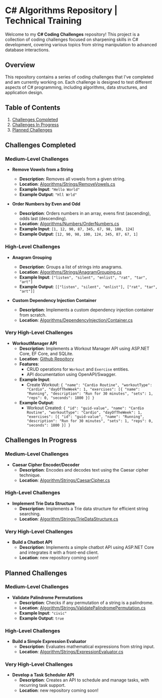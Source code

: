 # C# Algorithms Repository | Technical Training
Welcome to my **C# Coding Challenges** repository!
This project is a collection of coding challenges focused on sharpening skills in C# development, covering various topics from string manipulation to advanced database interactions.

## Overview
This repository contains a series of coding challenges that I've completed and am currently working on. Each challenge is designed to test different aspects of C# programming, including algorithms, data structures, and application design.

## Table of Contents

1. [Challenges Completed](#challenges-completed)
2. [Challenges In Progress](#challenges-in-progress)
3. [Planned Challenges](#planned-challenges)

## Challenges Completed

### Medium-Level Challenges

- **Remove Vowels from a String**
  - **Description**: Removes all vowels from a given string.
  - **Location**: [Algorithms/Strings/RemoveVowels.cs](Algorithms/Strings/RemoveVowels.cs)
  - **Example Input**: `"Hello World"`
  - **Example Output**: `"Hll Wrld"`

- **Order Numbers by Even and Odd**
  - **Description**: Orders numbers in an array, evens first (ascending), odds last (descending).
  - **Location**: [Algorithms/Numbers/OrderNumbers.cs](Algorithms/Numbers/OrderNumbers.cs)
  - **Example Input**: `[1, 12, 90, 87, 345, 67, 98, 100, 124]`
  - **Example Output**: `[12, 90, 98, 100, 124, 345, 87, 67, 1]`

### High-Level Challenges

- **Anagram Grouping**
  - **Description**: Groups a list of strings into anagrams.
  - **Location**: [Algorithms/Strings/AnagramGrouping.cs](Algorithms/Strings/AnagramGrouping.cs)
  - **Example Input**: `["listen", "silent", "enlist", "rat", "tar", "art"]`
  - **Example Output**: `[["listen", "silent", "enlist"], ["rat", "tar", "art"]]`

- **Custom Dependency Injection Container**
  - **Description**: Implements a custom dependency injection container from scratch.
  - **Location**: [Algorithms/DependencyInjection/Container.cs](Algorithms/DependencyInjection/Container.cs)

### Very High-Level Challenges

- **WorkoutManager API**
  - **Description**: Implements a Workout Manager API using ASP.NET Core, EF Core, and SQLite.
  - **Location**: [Github Repoitory](https://github.com/LuccaGiffoni/WorkoutPlanner)
  - **Features**:
    - CRUD operations for `Workout` and `Exercise` entities.
    - API documentation using OpenAPI/Swagger.
  - **Example Input**: 
    - Create Workout: `{ "name": "Cardio Routine", "workoutType": "Cardio", "dayOfTheWeek": 1, "exercises": [{ "name": "Running", "description": "Run for 30 minutes", "sets": 1, "reps": 0, "seconds": 1800 }] }`
  - **Example Output**: 
    - Workout Created: `{ "id": "guid-value", "name": "Cardio Routine", "workoutType": "Cardio", "dayOfTheWeek": 1, "exercises": [{ "id": "guid-value", "name": "Running", "description": "Run for 30 minutes", "sets": 1, "reps": 0, "seconds": 1800 }] }`

## Challenges In Progress
### Medium-Level Challenges

- **Caesar Cipher Encoder/Decoder**
  - **Description**: Encodes and decodes text using the Caesar cipher technique.
  - **Location**: [Algorithm/Strings/CaesarCipher.cs](Algorithm/Strings)
    
### High-Level Challenges

- **Implement Trie Data Structure**
  - **Description**: Implements a Trie data structure for efficient string searching.
  - **Location**: [Algorithm/Strings/TrieDataStructure.cs](Algorithm/Strings)

### Very High-Level Challenges

- **Build a Chatbot API**
  - **Description**: Implements a simple chatbot API using ASP.NET Core and integrates it with a front-end client.
  - **Location**: new repository coming soon!

## Planned Challenges

### Medium-Level Challenges

- **Validate Palindrome Permutations**
  - **Description**: Checks if any permutation of a string is a palindrome.
  - **Location**: [Algorithm/Strings/ValidatePalindromePermutation.cs](Algorithm/Strings)
  - **Example Input**: `"civic"`
  - **Example Output**: `true`
    
### High-Level Challenges

- **Build a Simple Expression Evaluator**
  - **Description**: Evaluates mathematical expressions from string input.
  - **Location**: [Algorithm/Strings/ExpressionEvaluator.cs](Algorithm/Strings)

### Very High-Level Challenges

- **Develop a Task Scheduler API**
  - **Description**: Creates an API to schedule and manage tasks, with recurring task support.
  - **Location**: new repository coming soon!
